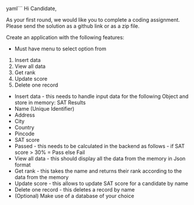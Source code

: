 yaml```
    Hi Candidate,

As your first round, we would like you to complete a coding assignment. Please send the solution as a github link or as a zip file.


Create an application with the following features:

- Must have menu to select option from
1. Insert data
2. View all data
3. Get rank
4. Update score
5. Delete one record
- Insert data - this needs to handle input data for the following Object and store in memory:
SAT Results
- Name (Unique Identifier)
- Address
- City
- Country
- Pincode
- SAT score
- Passed - this needs to be calculated in the backend as follows - if SAT score > 30% = Pass else Fail
- View all data - this should display all the data from the memory in Json format
- Get rank - this takes the name and returns their rank according to the data from the memory
- Update score - this allows to update SAT score for a candidate by name
- Delete one record - this deletes a record by name
- (Optional) Make use of a database of your choice
```